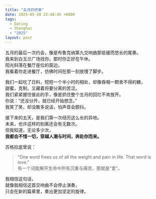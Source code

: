 ```yaml
---
title: "五月的终章"
date: 2025-05-28 23:40:45 +0800
tags:
  - Dating
  - Shanghai
  - "2025"
layout: post
---
```


五月的最后一次约会，像是布鲁克纳第九交响曲那低缓而悠长的尾奏。  
我来到白玉兰广场找你，那时你正好在午休。  
阳光斜落在餐厅座位的窗边，  
我看着你走进餐厅，仿佛时间在那一刻放慢了脚步。

我们一起吃了日料，短短一个半小时的相处，却像吞咽一颗舍不得的糖，  
甜蜜，克制，又藏着将要分离的苦涩。  
我们紧紧握住彼此的手，像是抓住整个五月的回忆不肯放开。  
你说：“还没分开，就已经开始想念。”  
我笑了笑，却没敢多说话，怕声音会颤抖。

接下来的五天，是我们第一次经历这么长的异地。  
未来，也许这样的别离还会有无数次。  
但我知道，无论多少次，  
**我都会不惜一切，穿越人潮与时间，奔赴你而来。**

苏格拉底曾说：  
> “One word frees us of all the weight and pain in life. That word is love.”  
> 有一个词能解开生命中所有沉重与痛苦，那就是“爱”。

我相信这句话，  
就像我相信这首交响曲不会停止演奏，  
只会在新的篇章里，奏出更加坚定的旋律。
